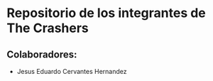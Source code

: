 # Repositorio de los integrantes de The Crashers

## Colaboradores:

- Jesus Eduardo Cervantes Hernandez
